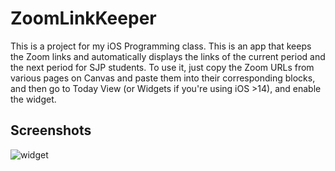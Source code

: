 # ZoomLinkKeeper
This is a project for my iOS Programming class. 
This is an app that keeps the Zoom links and automatically displays the links of the current period and the next period for SJP students.
To use it, just copy the Zoom URLs from various pages on Canvas and paste them into their corresponding blocks,
and then go to Today View (or Widgets if you're using iOS >14), and enable the widget.

## Screenshots

![widget](https://i.imgur.com/MK3RvkN.jpg)



